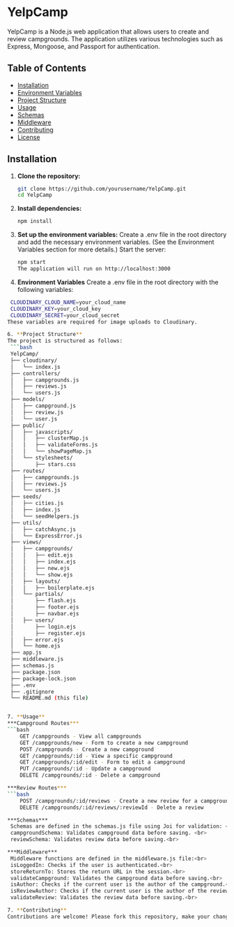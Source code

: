# YelpCamp

YelpCamp is a Node.js web application that allows users to create and review campgrounds. The application utilizes various technologies such as Express, Mongoose, and Passport for authentication.

## Table of Contents

- [Installation](#installation)
- [Environment Variables](#environment-variables)
- [Project Structure](#project-structure)
- [Usage](#usage)
- [Schemas](#schemas)
- [Middleware](#middleware)
- [Contributing](#contributing)
- [License](#license)

## Installation

1. **Clone the repository:**

   ```bash
   git clone https://github.com/yourusername/YelpCamp.git
   cd YelpCamp
   
2. **Install dependencies:**
   ```bash
   npm install
   
3. **Set up the environment variables:**
Create a .env file in the root directory and add the necessary environment variables. (See the Environment Variables section for more details.)
Start the server:
   ```bash
   npm start
   The application will run on http://localhost:3000


4. **Environment Variables**
Create a .env file in the root directory with the following variables:
  ```bash
   CLOUDINARY_CLOUD_NAME=your_cloud_name
   CLOUDINARY_KEY=your_cloud_key
   CLOUDINARY_SECRET=your_cloud_secret
These variables are required for image uploads to Cloudinary.

6. **Project Structure**
The project is structured as follows:
   ```bash
   YelpCamp/
   ├── cloudinary/
   │   └── index.js
   ├── controllers/
   │   ├── campgrounds.js
   │   ├── reviews.js
   │   └── users.js
   ├── models/
   │   ├── campground.js
   │   ├── review.js
   │   └── user.js
   ├── public/
   │   ├── javascripts/
   │   │   ├── clusterMap.js
   │   │   ├── validateForms.js
   │   │   └── showPageMap.js
   │   └── stylesheets/
   │       ├── stars.css
   ├── routes/
   │   ├── campgrounds.js
   │   ├── reviews.js
   │   └── users.js
   ├── seeds/
   │   ├── cities.js
   │   ├── index.js
   │   └── seedHelpers.js
   ├── utils/
   │   ├── catchAsync.js
   │   └── ExpressError.js
   ├── views/
   │   ├── campgrounds/
   │   │   ├── edit.ejs
   │   │   ├── index.ejs
   │   │   ├── new.ejs
   │   │   └── show.ejs
   │   ├── layouts/
   │   │   ├── boilerplate.ejs
   │   └── partials/
   │       ├── flash.ejs
   │       ├── footer.ejs
   │       ├── navbar.ejs
   │   ├── users/
   │       ├── login.ejs
   │       ├── register.ejs
   │   ├── error.ejs
   │   └── home.ejs
   ├── app.js
   ├── middleware.js
   ├── schemas.js
   ├── package.json
   ├── package-lock.json
   ├── .env
   ├── .gitignore
   └── README.md (this file)


7. **Usage**
***Campground Routes***
  ```bash
      GET /campgrounds - View all campgrounds
      GET /campgrounds/new - Form to create a new campground
      POST /campgrounds - Create a new campground
      GET /campgrounds/:id - View a specific campground
      GET /campgrounds/:id/edit - Form to edit a campground
      PUT /campgrounds/:id - Update a campground
      DELETE /campgrounds/:id - Delete a campground

***Review Routes***
  ```bash
      POST /campgrounds/:id/reviews - Create a new review for a campground
      DELETE /campgrounds/:id/reviews/:reviewId - Delete a review

***Schemas***
   Schemas are defined in the schemas.js file using Joi for validation: <br>
   campgroundSchema: Validates campground data before saving. <br>
   reviewSchema: Validates review data before saving.<br>

***Middleware***
   Middleware functions are defined in the middleware.js file:<br>
   isLoggedIn: Checks if the user is authenticated.<br>
   storeReturnTo: Stores the return URL in the session.<br>
   validateCampground: Validates the campground data before saving.<br>
   isAuthor: Checks if the current user is the author of the campground.<br>
   isReviewAuthor: Checks if the current user is the author of the review.<br>
   validateReview: Validates the review data before saving.<br>

7. **Contributing**
Contributions are welcome! Please fork this repository, make your changes, and submit a pull request.
